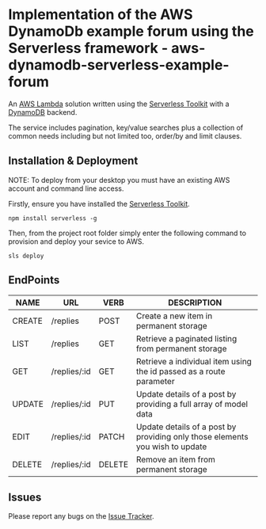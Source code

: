 # Implementation of the AWS DynamoDb example forum using the Serverless framework - aws-dynamodb-serverless-example-forum

An [AWS Lambda](https://aws.amazon.com/lambda/) solution written using the [Serverless Toolkit](http://serverless.com) with a [DynamoDB](https://aws.amazon.com/dynamodb) backend.

The service includes pagination, key/value searches plus a collection of common needs including but not limited too, order/by and limit clauses.

## Installation & Deployment 

NOTE: To deploy from your desktop you must have an existing AWS account and command line access.

Firstly, ensure you have installed the [Serverless Toolkit](http://serverless.com).

    npm install serverless -g

Then, from the project root folder simply enter the following command to provision and deploy your sevice to AWS.

    sls deploy

## EndPoints

NAME | URL | VERB | DESCRIPTION
---- | --- | ---- | -----------
CREATE | /replies | POST | Create a new item in permanent storage
LIST | /replies | GET | Retrieve a paginated listing from permanent storage
GET | /replies/:id | GET | Retrieve a individual item using the id passed as a route parameter
UPDATE | /replies/:id | PUT | Update details of a post by providing a full array of model data
EDIT | /replies/:id | PATCH | Update details of a post by providing only those elements you wish to update
DELETE | /replies/:id | DELETE | Remove an item from permanent storage

## Issues
Please report any bugs on the [Issue Tracker](https://github.com/jacksoncharles/aws-dynamodb-serverless-example-forum/issues).